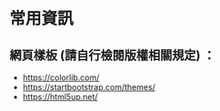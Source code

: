 # 常用資訊

## 網頁樣板 (請自行檢閱版權相關規定) ：

* https://colorlib.com/
* https://startbootstrap.com/themes/
* https://html5up.net/


